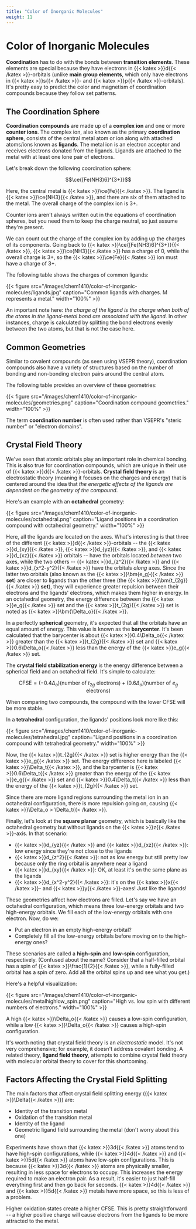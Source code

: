 ```yaml
---
title: "Color of Inorganic Molecules"
weight: 11
---
```


# Color of Inorganic Molecules

**Coordination** has to do with the bonds between **transition elements**. These elements are special because they have electrons in {{< katex >}}d{{< /katex >}}-orbitals (unlike **main group elements**, which only have electrons in {{< katex >}}s{{< /katex >}}- and {{< katex >}}p{{< /katex >}}-orbitals). It's pretty easy to predict the color and magnetism of coordination compounds because they follow set patterns.

## The Coordination Sphere

**Coordination compounds** are made up of a **complex ion** and one or more **counter ions**. The complex ion, also known as the primary **coordination sphere**, consists of the central metal atom or ion along with attached atoms/ions known as **ligands**. The metal ion is an electron acceptor and receives electrons donated from the ligands. Ligands are attached to the metal with at least one lone pair of electrons.

Let's break down the following coordination sphere:

$$\ce{[Fe(NH3)6]^{3+}}$$

Here, the central metal is {{< katex >}}\ce{Fe}{{< /katex >}}. The ligand is {{< katex >}}\ce{NH3}{{< /katex >}}, and there are six of them attached to the metal. The overall charge of the complex ion is 3+.

Counter ions aren't always written out in the equations of coordination spheres, but you need them to keep the charge neutral, so just assume they're present.

We can count out the charge of the complex ion by adding up the charges of its components. Going back to {{< katex >}}\ce{[Fe(NH3)6]^{3+}}{{< /katex >}}, {{< katex >}}\ce{NH3}{{< /katex >}} has a charge of 0, while the overall charge is 3+, so the {{< katex >}}\ce{Fe}{{< /katex >}} ion must have a charge of 3+.

The following table shows the charges of common ligands:

{{< figure src="/images/chem1410/color-of-inorganic-molecules/ligands.jpg" caption="Common ligands with charges. M represents a metal." width="100%" >}}

An important note here: *the charge of the ligand is the charge when both of the atoms in the ligand-metal bond are associated with the ligand.* In other instances, charge is calculated by splitting the bond electrons evenly between the two atoms, but that is not the case here.

## Common Geometries

Similar to covalent compounds (as seen using VSEPR theory), coordination compounds also have a variety of structures based on the number of bonding and non-bonding electron pairs around the central atom.

The following table provides an overview of these geometries:

{{< figure src="/images/chem1410/color-of-inorganic-molecules/geometries.png" caption="Coordination compound geometries." width="100%" >}}

The term **coordination number** is often used rather than VSEPR's "steric number" or "electron domains".

## Crystal Field Theory

We've seen that atomic orbitals play an important role in chemical bonding. This is also true for coordination compounds, which are unique in their use of {{< katex >}}d{{< /katex >}}-orbitals. **Crystal field theory** is an electrostatic theory (meaning it focuses on the charges and energy) that is centered around the idea that *the energetic effects of the ligands are dependent on the geometry of the compound*.

Here's an example with an **octahedral** geometry:

{{< figure src="/images/chem1410/color-of-inorganic-molecules/octahedral.png" caption="Ligand positions in a coordination compound with octahedral geometry." width="100%" >}}

Here, all the ligands are located on the axes. What's interesting is that three of the different {{< katex >}}d{{< /katex >}}-orbitals -- the {{< katex >}}d_{xy}{{< /katex >}}, {{< katex >}}d_{yz}{{< /katex >}}, and {{< katex >}}d_{xz}{{< /katex >}} orbitals -- have the orbitals located *between* two axes, while the two others -- {{< katex >}}d_{z^2}{{< /katex >}} and {{< katex >}}d_{x^2-y^2}{{< /katex >}} have the orbitals *along* axes. Since the latter two orbitals (also known as the {{< katex >}}\bm{e_g}{{< /katex >}} **set**) are closer to ligands than the other three (the {{< katex >}}\bm{t_{2g}}{{< /katex >}} **set**), they will experience greater repulsion between their electrons and the ligands' electrons, which makes them higher in energy. In an octahedral geometry, the energy difference between the {{< katex >}}e_g{{< /katex >}} set and the {{< katex >}}t_{2g}{{< /katex >}} set is noted as {{< katex >}}\bm{\Delta_o}{{< /katex >}}.

In a perfectly **spherical** geometry, it's expected that all the orbitals have an equal amount of energy. This value is known as the **barycenter**. It's been calculated that the barycenter is about {{< katex >}}0.4\Delta_o{{< /katex >}} greater than the {{< katex >}}t_{2g}{{< /katex >}} set and {{< katex >}}0.6\Delta_o{{< /katex >}} less than the energy of the {{< katex >}}e_g{{< /katex >}} set.

The **crystal field stabilization energy** is the energy difference between a spherical field and an octahedral field. It's simple to calculate:

$$\text{CFSE} = (-0.4\Delta_o)(\text{number of } t_{2g} \text{ electrons}) + (0.6\Delta_o)(\text{number of } e_{g} \text{ electrons})$$

When comparing two compounds, the compound with the lower CFSE will be more stable.

In a **tetrahedral** configuration, the ligands' positions look more like this:

{{< figure src="/images/chem1410/color-of-inorganic-molecules/tetrahedral.jpg" caption="Ligand positions in a coordination compound with tetrahedral geometry." width="100%" >}}

Now, the {{< katex >}}t_{2g}{{< /katex >}} set is higher energy than the {{< katex >}}e_g{{< /katex >}} set. The energy difference here is labeled {{< katex >}}\Delta_t{{< /katex >}}, and the barycenter is {{< katex >}}0.6\Delta_t{{< /katex >}} greater than the energy of the {{< katex >}}e_g{{< /katex >}} set and {{< katex >}}0.4\Delta_t{{< /katex >}} less than the energy of the {{< katex >}}t_{2g}{{< /katex >}} set.

Since there are more ligand regions surrounding the metal ion in an octahedral configuration, there is more repulsion going on, causing {{< katex >}}\Delta_o > \Delta_t{{< /katex >}}.

Finally, let's look at the **square planar** geometry, which is basically like the octahedral geometry but without ligands on the {{< katex >}}z{{< /katex >}}-axis. In that scenario:

* {{< katex >}}d_{yz}{{< /katex >}} and {{< katex >}}d_{xz}{{< /katex >}}: low energy since they're not close to the ligands
* {{< katex >}}d_{z^2}{{< /katex >}}: not as low energy but still pretty low because only the ring orbital is anywhere near a ligand
* {{< katex >}}d_{xy}{{< /katex >}}: OK, at least it's on the same plane as the ligands
* {{< katex >}}d_{x^2-y^2}{{< /katex >}}: it's on the {{< katex >}}x{{< /katex >}}- and {{< katex >}}y{{< /katex >}}-axes! Just like the ligands!

These geometries affect how electrons are filled. Let's say we have an octahedral configuration, which means three low-energy orbitals and two high-energy orbitals. We fill each of the low-energy orbitals with one electron. Now, do we:

* Put an electron in an empty high-energy orbital?
* Completely fill all the low-energy orbitals before moving on to the high-energy ones?

These scenarios are called a **high-spin** and **low-spin** configuration, respectively. (Confused about the name? Consider that a half-filled orbital has a spin of {{< katex >}}\frac{1}{2}{{< /katex >}}, while a fully-filled orbital has a spin of zero. Add all the orbital spins up and see what you get.)

Here's a helpful visualization:

{{< figure src="/images/chem1410/color-of-inorganic-molecules/metalhighlow_spin.png" caption="High vs. low spin with different numbers of electrons." width="100%" >}}

A high {{< katex >}}\Delta_o{{< /katex >}} causes a low-spin configuration, while a low {{< katex >}}\Delta_o{{< /katex >}} causes a high-spin configuration.

It's worth noting that crystal field theory is an *electrostatic* model. It's not very comprehensive; for example, it doesn't address covalent bonding. A related theory, **ligand field theory**, attempts to combine crystal field theory with molecular orbital theory to cover for this shortcoming.

## Factors Affecting the Crystal Field Splitting

The main factors that affect crystal field splitting energy ({{< katex >}}\Delta{{< /katex >}}) are:

* Identity of the transition metal
* Oxidation of the transition metal
* Identity of the ligand
* Geometric ligand field surrounding the metal (don't worry about this one)

Experiments have shown that {{< katex >}}3d{{< /katex >}} atoms tend to have high-spin configurations, while {{< katex >}}4d{{< /katex >}} and {{< katex >}}5d{{< /katex >}} atoms have low-spin configurations. This is because {{< katex >}}3d{{< /katex >}} atoms are physically smaller, resulting in less space for electrons to occupy. This increases the energy required to make an electron pair. As a result, it's easier to just half-fill everything first and then go back for seconds. {{< katex >}}4d{{< /katex >}} and {{< katex >}}5d{{< /katex >}} metals have more space, so this is less of a problem.

Higher oxidation states create a higher CFSE. This is pretty straightforward -- a higher positive charge will cause electrons from the ligands to be more attracted to the metal.
